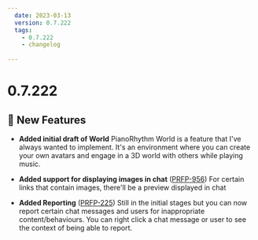 ```yaml
---
  date: 2023-03-13
  version: 0.7.222
  tags:
    - 0.7.222
    - changelog
  
---
```


# 0.7.222

## :rocket: New Features

- **Added initial draft of World** PianoRhythm World is a feature that I've always wanted to implement. It's an environment where you can create your own avatars and engage in a 3D world with others while playing music.

- **Added support for displaying images in chat** ([PRFP-956](https://pianorhythm.myjetbrains.com/youtrack/issue/PRFP-956)) For certain links that contain images, there'll be a preview displayed in chat

- **Added Reporting** ([PRFP-225](https://pianorhythm.myjetbrains.com/youtrack/issue/PRFP-225)) Still in the initial stages but you can now report certain chat messages and users for inappropriate content/behaviours. You can right click a chat message or user to see the context of being able to report.

<!----------------------------------------------->
